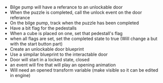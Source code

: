  * Bilge pump will have a referance to an unlockable door
  * When the puzzle is completed, call the unlock event on the door referance
 * On the bilge pump, track when the puzzle has been completed
  * Have a bit flag for the pedestalls
  * When a cube is placed on one, set that pedestall's flag
  * when all flags are set, set the completed state to true (Will change a but with the start button part)
 * Create an unlockable door blueprint
  * Use a simpilar blueprint to the interactable door
  * Door will start in a locked state, closed
  * an event will fire that will play an opening animation
  * Will need an opened transform variable (make visible so it can be edited in engine)
